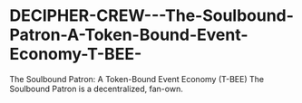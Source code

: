 # DECIPHER-CREW---The-Soulbound-Patron-A-Token-Bound-Event-Economy-T-BEE-
The Soulbound Patron: A Token-Bound Event Economy (T-BEE)  The Soulbound Patron is a decentralized, fan-own.
